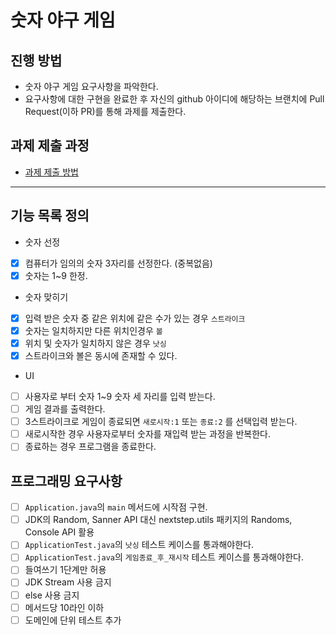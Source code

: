 # 숫자 야구 게임
## 진행 방법
* 숫자 야구 게임 요구사항을 파악한다.
* 요구사항에 대한 구현을 완료한 후 자신의 github 아이디에 해당하는 브랜치에 Pull Request(이하 PR)를 통해 과제를 제출한다.

## 과제 제출 과정
* [과제 제출 방법](https://github.com/next-step/nextstep-docs/tree/master/precourse)

***

## 기능 목록 정의
* 숫자 선정
- [x] 컴퓨터가 임의의 숫자 3자리를 선정한다. (중복없음)
- [x] 숫자는 1~9 한정.
* 숫자 맞히기
- [x] 입력 받은 숫자 중 같은 위치에 같은 수가 있는 경우 `스트라이크`
- [x] 숫자는 일치하지만 다른 위치인경우 `볼`
- [x] 위치 및 숫자가 일치하지 않은 경우 `낫싱`
- [x] 스트라이크와 볼은 동시에 존재할 수 있다.
* UI
- [ ] 사용자로 부터 숫자 1~9 숫자 세 자리를 입력 받는다.
- [ ] 게임 결과를 출력한다.
- [ ] 3스트라이크로 게임이 종료되면 `새로시작:1` 또는 `종료:2` 를 선택입력 받는다.
- [ ] 새로시작한 경우 사용자로부터 숫자를 재입력 받는 과정을 반복한다.
- [ ] 종료하는 경우 프로그램을 종료한다.

## 프로그래밍 요구사항
- [ ] `Application.java`의 `main` 메서드에 시작점 구현.
- [ ] JDK의 Random, Sanner API 대신 nextstep.utils 패키지의 Randoms, Console API 활용
- [ ] `ApplicationTest.java`의 `낫싱` 테스트 케이스를 통과해야한다.
- [ ] `ApplicationTest.java`의 `게임종료_후_재시작` 테스트 케이스를 통과해야한다.
- [ ] 들여쓰기 1단계만 허용
- [ ] JDK Stream 사용 금지
- [ ] else 사용 금지
- [ ] 메서드당 10라인 이하
- [ ] 도메인에 단위 테스트 추가